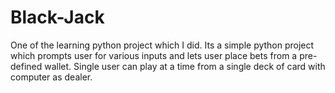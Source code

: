# Black-Jack
One of the learning python project which I did. Its a simple python project which prompts user for various inputs and lets user place bets from a pre-defined wallet. Single user can play at a time from a single deck of card with computer as dealer. 
